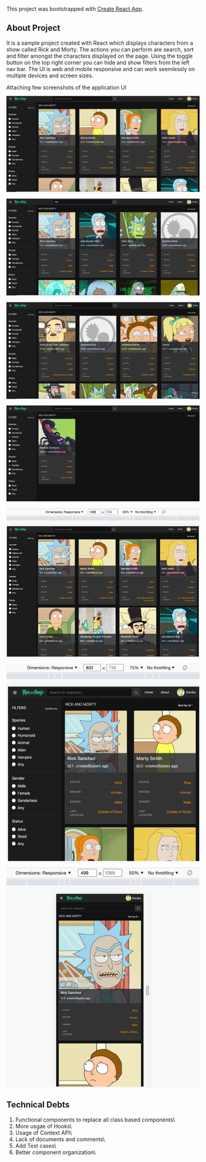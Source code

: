 This project was bootstrapped with [Create React App](https://github.com/facebook/create-react-app).

## About Project 

It is a sample project created with React which displays characters from a show called Rick and Morty. 
The actions you can perform are search, sort and filter amongst the characters displayed on the page. 
Using the toggle button on the top right corner you can hide and show filters from the left nav bar. 
The UI is web and mobile responsive and can work seemlessly on multiple devices and screen sizes. 

Attaching few screenshots of the application UI 

![Home Screen](src/assets/images/application/screen1.png?raw=true "Home Screen")

![Search Results](src/assets/images/application/search-results.png?raw=true "Search Results")

![Sort Results](src/assets/images/application/sort-results.png?raw=true "Sort Results")

![Filter Results](src/assets/images/application/filter-results.png?raw=true "Filter Results")

![Responsive screen 1 ](src/assets/images/application/responsive-1.png?raw=true "Responsive screen 1")

![Responsive screen 2](src/assets/images/application/responsive-2.png?raw=true "Responsive screen 2")

![Responsive screen 3](src/assets/images/application/responsive-3.png?raw=true "Responsive screen 3")



## Technical Debts 

1. Functional components to replace all class based components\
2. More usgae of Hooks\ 
3. Usage of Context API\
4. Lack of documents and comments\ 
5. Add Test cases\ 
6. Better component organization\ 
